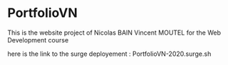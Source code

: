 # PortfolioVN

This is the website project of Nicolas BAIN Vincent MOUTEL for the Web Development course

here is the link to the surge deployement : PortfolioVN-2020.surge.sh